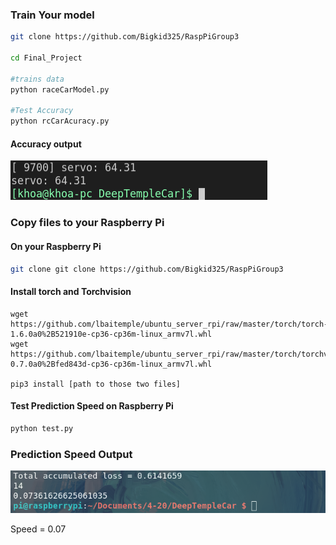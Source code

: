 
### Train Your model
```bash 
git clone https://github.com/Bigkid325/RaspPiGroup3

cd Final_Project

#trains data
python raceCarModel.py

#Test Accuracy
python rcCarAcuracy.py
```
####  Accuracy output 
![image](/Final_Project/Screenshots/DeepinScreenshot_select-area_20200430203508.png)

### Copy files to your Raspberry Pi

#### On your Raspberry Pi
```bash
git clone git clone https://github.com/Bigkid325/RaspPiGroup3
```
#### Install torch and Torchvision

```
wget https://github.com/lbaitemple/ubuntu_server_rpi/raw/master/torch/torch-1.6.0a0%2B521910e-cp36-cp36m-linux_armv7l.whl
wget https://github.com/lbaitemple/ubuntu_server_rpi/raw/master/torch/torchvision-0.7.0a0%2Bfed843d-cp36-cp36m-linux_armv7l.whl

pip3 install [path to those two files]
```
#### Test Prediction Speed on Raspberry Pi
```bash
python test.py
```

### Prediction Speed Output
![image](/Final_Project/Screenshots/DeepinScreenshot_select-area_20200430203414.png)

Speed = 0.07
